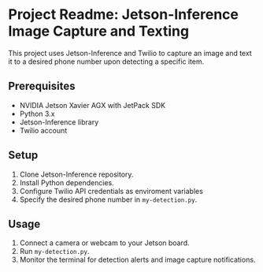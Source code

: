 # Project Readme: Jetson-Inference Image Capture and Texting

This project uses Jetson-Inference and Twilio to capture an image and text it to a desired phone number upon detecting a specific item.

## Prerequisites
- NVIDIA Jetson Xavier AGX with JetPack SDK
- Python 3.x
- Jetson-Inference library
- Twilio account

## Setup
1. Clone Jetson-Inference repository.
2. Install Python dependencies.
3. Configure Twilio API credentials as enviroment variables
4. Specify the desired phone number in `my-detection.py`.

## Usage
1. Connect a camera or webcam to your Jetson board.
2. Run `my-detection.py`.
3. Monitor the terminal for detection alerts and image capture notifications.
